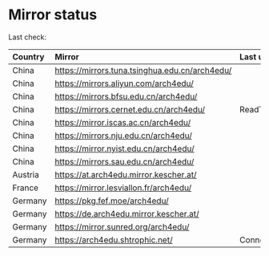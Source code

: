 <script src="./time.js"></script>
# Mirror status
Last check: <script type="text/javascript">localize(1752727308.4695396);</script>

|Country|Mirror|Last update|
|:------|:-----|:----------|
|China|https://mirrors.tuna.tsinghua.edu.cn/arch4edu/|<script type="text/javascript">localize(1752691718);</script>|
|China|https://mirrors.aliyun.com/arch4edu/|<script type="text/javascript">localize(1752691718);</script>|
|China|https://mirrors.bfsu.edu.cn/arch4edu/|<script type="text/javascript">localize(1752691718);</script>|
|China|https://mirrors.cernet.edu.cn/arch4edu/|ReadTimeout|
|China|https://mirror.iscas.ac.cn/arch4edu/|<script type="text/javascript">localize(1752691718);</script>|
|China|https://mirrors.nju.edu.cn/arch4edu/|<script type="text/javascript">localize(1752648645);</script>|
|China|https://mirror.nyist.edu.cn/arch4edu/|<script type="text/javascript">localize(1752691718);</script>|
|China|https://mirrors.sau.edu.cn/arch4edu/|<script type="text/javascript">localize(1752259981);</script>|
|Austria|https://at.arch4edu.mirror.kescher.at/|<script type="text/javascript">localize(1752691718);</script>|
|France|https://mirror.lesviallon.fr/arch4edu/|<script type="text/javascript">localize(1752691718);</script>|
|Germany|https://pkg.fef.moe/arch4edu/|<script type="text/javascript">localize(1752691718);</script>|
|Germany|https://de.arch4edu.mirror.kescher.at/|<script type="text/javascript">localize(1752691718);</script>|
|Germany|https://mirror.sunred.org/arch4edu/|<script type="text/javascript">localize(1752691718);</script>|
|Germany|https://arch4edu.shtrophic.net/|ConnectionError|

<script src="./tablefilter/tablefilter.js"></script>
<script src="./table.js"></script>